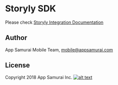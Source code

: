 # Storyly SDK

Please check [Storyly Integration Documentation](https://docs.storyly.io/)

## Author
App Samurai Mobile Team, mobile@appsamurai.com
## License
Copyright 2018 App Samurai Inc.
[![alt text](https://github.com/Netvent/storyly-mobile/blob/master/storyly.png?raw=true "Storyly")](https://dashboard.storyly.io)
